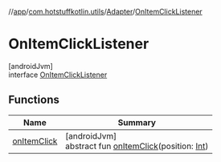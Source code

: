 //[app](../../../../index.md)/[com.hotstuffkotlin.utils](../../index.md)/[Adapter](../index.md)/[OnItemClickListener](index.md)

# OnItemClickListener

[androidJvm]\
interface [OnItemClickListener](index.md)

## Functions

| Name | Summary |
|---|---|
| [onItemClick](on-item-click.md) | [androidJvm]<br>abstract fun [onItemClick](on-item-click.md)(position: [Int](https://kotlinlang.org/api/latest/jvm/stdlib/kotlin/-int/index.html)) |
